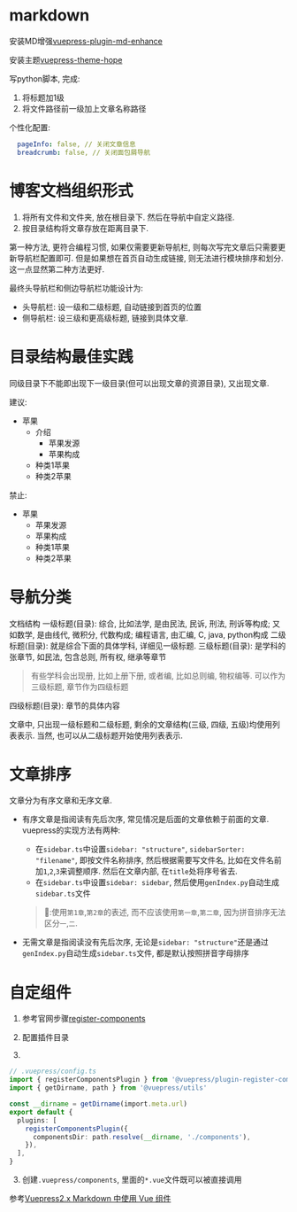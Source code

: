 # markdown

安装MD增强[vuepress-plugin-md-enhance](https://plugin-md-enhance.vuejs.press/zh/)

安装主题[vuepress-theme-hope](https://github.com/vuepress-theme-hope/vuepress-theme-hope)


写python脚本, 完成:

1. 将标题加1级
2. 将文件路径前一级加上文章名称路径



个性化配置:

```yml
  pageInfo: false, // 关闭文章信息
  breadcrumb: false, // 关闭面包屑导航
```



# 博客文档组织形式

1. 将所有文件和文件夹, 放在根目录下. 然后在导航中自定义路径.
2. 按目录结构将文章存放在距离目录下.

第一种方法, 更符合编程习惯, 如果仅需要更新导航栏, 则每次写完文章后只需要更新导航栏配置即可. 但是如果想在首页自动生成链接, 则无法进行模块排序和划分. 这一点显然第二种方法更好.

最终头导航栏和侧边导航栏功能设计为:

- 头导航栏: 设一级和二级标题, 自动链接到首页的位置
- 侧导航栏: 设三级和更高级标题, 链接到具体文章.



# 目录结构最佳实践

同级目录下不能即出现下一级目录(但可以出现文章的资源目录), 又出现文章.



建议:
- 苹果
  - 介绍
    - 苹果发源
    - 苹果构成
  - 种类1苹果
  - 种类2苹果

禁止:

- 苹果
  - 苹果发源
  - 苹果构成
  - 种类1苹果
  - 种类2苹果


# 导航分类


文档结构
一级标题(目录): 综合, 比如法学, 是由民法, 民诉, 刑法, 刑诉等构成; 又如数学, 是由线代, 微积分, 代数构成; 编程语言, 由汇编, C, java, python构成
二级标题(目录): 就是综合下面的具体学科, 详细见一级标题.
三级标题(目录): 是学科的张章节, 如民法, 包含总则, 所有权, 继承等章节

> 有些学科会出现册, 比如上册下册, 或者编, 比如总则编, 物权编等. 可以作为三级标题, 章节作为四级标题

四级标题(目录): 章节的具体内容

文章中, 只出现一级标题和二级标题, 剩余的文章结构(三级, 四级, 五级)均使用列表表示. 当然, 也可以从二级标题开始使用列表表示.




# 文章排序

文章分为有序文章和无序文章.
  - 有序文章是指阅读有先后次序, 常见情况是后面的文章依赖于前面的文章. vuepress的实现方法有两种:
    - 在`sidebar.ts`中设置`sidebar: "structure"`, `sidebarSorter: "filename"`, 即按文件名称排序, 然后根据需要写文件名, 比如在文件名前加`1`,`2`,`3`来调整顺序. 然后在文章内部, 在`title`处将序号省去.
    - 在`sidebar.ts`中设置`sidebar: sidebar`, 然后使用`genIndex.py`自动生成`sidebar.ts`文件
  
    > 🔴:使用`第1章`,`第2章`的表述, 而不应该使用`第一章`,`第二章`, 因为拼音排序无法区分`一`,`二`.
  
  - 无需文章是指阅读没有先后次序, 无论是`sidebar: "structure"`还是通过`genIndex.py`自动生成`sidebar.ts`文件, 都是默认按照拼音字母排序




# 自定组件

1. 参考官网步骤[register-components](https://v2.vuepress.vuejs.org/zh/reference/plugin/register-components.html#register-components)


1. 配置插件目录
2. 
```ts
// .vuepress/config.ts
import { registerComponentsPlugin } from '@vuepress/plugin-register-components'
import { getDirname, path } from '@vuepress/utils'

const __dirname = getDirname(import.meta.url)
export default {
  plugins: [
    registerComponentsPlugin({
      componentsDir: path.resolve(__dirname, './components'),
    }),
  ],
}

```

3. 创建`.vuepress/components`, 里面的`*.vue`文件既可以被直接调用


参考[Vuepress2.x Markdown 中使用 Vue 组件](https://blog.csdn.net/sinat_31213021/article/details/119385175)




